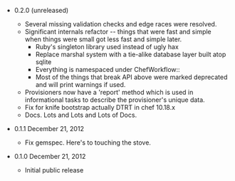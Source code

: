 * 0.2.0 (unreleased)
  * Several missing validation checks and edge races were resolved.
  * Significant internals refactor -- things that were fast and simple when
    things were small got less fast and simple later.
    * Ruby's singleton library used instead of ugly hax
    * Replace marshal system with a tie-alike database layer built atop sqlite
    * Everything is namespaced under ChefWorkflow::
    * Most of the things that break API above were marked deprecated and will print warnings if used.
  * Provisioners now have a 'report' method which is used in informational
    tasks to describe the provisioner's unique data.
  * Fix for knife bootstrap actually DTRT in chef 10.18.x
  * Docs. Lots and Lots and Lots of Docs.

* 0.1.1 December 21, 2012
  * Fix gemspec. Here's to touching the stove.

* 0.1.0 December 21, 2012
  * Initial public release
